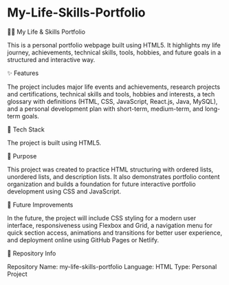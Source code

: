 # My-Life-Skills-Portfolio
👨‍💻 My Life & Skills Portfolio

This is a personal portfolio webpage built using HTML5.
It highlights my life journey, achievements, technical skills, tools, hobbies, and future goals in a structured and interactive way.

✨ Features

The project includes major life events and achievements, research projects and certifications, technical skills and tools, hobbies and interests, a tech glossary with definitions (HTML, CSS, JavaScript, React.js, Java, MySQL), and a personal development plan with short-term, medium-term, and long-term goals.

🚀 Tech Stack

The project is built using HTML5.

🎯 Purpose

This project was created to practice HTML structuring with ordered lists, unordered lists, and description lists.
It also demonstrates portfolio content organization and builds a foundation for future interactive portfolio development using CSS and JavaScript.

🔮 Future Improvements

In the future, the project will include CSS styling for a modern user interface, responsiveness using Flexbox and Grid, a navigation menu for quick section access, animations and transitions for better user experience, and deployment online using GitHub Pages or Netlify.

📌 Repository Info

Repository Name: my-life-skills-portfolio
Language: HTML
Type: Personal Project
